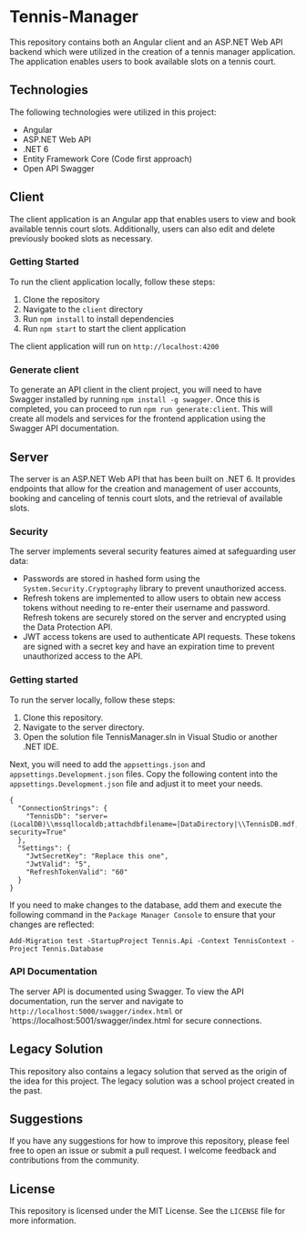 # Tennis-Manager
This repository contains both an Angular client and an ASP.NET Web API backend which were utilized in the creation of a tennis manager application. The application enables users to book available slots on a tennis court.

## Technologies
The following technologies were utilized in this project:
- Angular
- ASP.NET Web API
- .NET 6
- Entity Framework Core (Code first approach)
- Open API Swagger

## Client
The client application is an Angular app that enables users to view and book available tennis court slots. Additionally, users can also edit and delete previously booked slots as necessary.

### Getting Started
To run the client application locally, follow these steps:

1. Clone the repository
2. Navigate to the `client` directory
3. Run `npm install` to install dependencies
4. Run `npm start` to start the client application

The client application will run on `http://localhost:4200`

### Generate client
To generate an API client in the client project, you will need to have Swagger installed by running `npm install -g swagger`. Once this is completed, you can proceed to run `npm run generate:client`. This will create all models and services for the frontend application using the Swagger API documentation.

## Server

The server is an ASP.NET Web API that has been built on .NET 6. It provides endpoints that allow for the creation and management of user accounts, booking and canceling of tennis court slots, and the retrieval of available slots.

### Security

The server implements several security features aimed at safeguarding user data:

- Passwords are stored in hashed form using the `System.Security.Cryptography` library to prevent unauthorized access.
- Refresh tokens are implemented to allow users to obtain new access tokens without needing to re-enter their username and password. Refresh tokens are securely stored on the server and encrypted using the Data Protection API.
- JWT access tokens are used to authenticate API requests. These tokens are signed with a secret key and have an expiration time to prevent unauthorized access to the API.

### Getting started

To run the server locally, follow these steps:

1. Clone this repository.
2. Navigate to the server directory.
3. Open the solution file TennisManager.sln in Visual Studio or another .NET IDE.

Next, you will need to add the `appsettings.json` and `appsettings.Development.json` files. Copy the following content into the `appsettings.Development.json` file and adjust it to meet your needs.
```
{
  "ConnectionStrings": {
    "TennisDb": "server=(LocalDB)\\mssqllocaldb;attachdbfilename=|DataDirectory|\\TennisDB.mdf;database=TennisDB;integrated security=True"
  },
  "Settings": {
    "JwtSecretKey": "Replace this one",
    "JwtValid": "5", 
    "RefreshTokenValid": "60"
  }
}
```
If you need to make changes to the database, add them and execute the following command in the `Package Manager Console` to ensure that your changes are reflected:

`Add-Migration test -StartupProject Tennis.Api -Context TennisContext -Project Tennis.Database`

### API Documentation
The server API is documented using Swagger. To view the API documentation, run the server and navigate to `http://localhost:5000/swagger/index.html` or `https://localhost:5001/swagger/index.html for secure connections.


## Legacy Solution
This repository also contains a legacy solution that served as the origin of the idea for this project. The legacy solution was a school project created in the past.

## Suggestions
If you have any suggestions for how to improve this repository, please feel free to open an issue or submit a pull request. I welcome feedback and contributions from the community.

## License
This repository is licensed under the MIT License. See the `LICENSE` file for more information.
